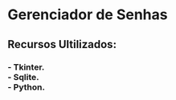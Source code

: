 <h1> Gerenciador de Senhas </h1>

<h2> Recursos Ultilizados: </h2>
<h3> - Tkinter. <br> - Sqlite. <br> - Python.</h3>

